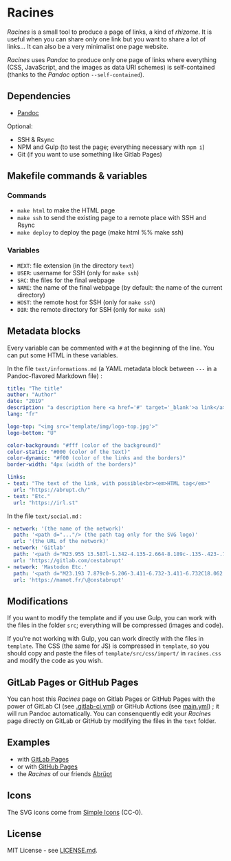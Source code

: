 ﻿# Racines

*Racines* is a small tool to produce a page of links, a kind of *rhizome*. It is useful when you can share only one link but you want to share a lot of links... It can also be a very minimalist one page website.

*Racines* uses *Pandoc* to produce only one page of links where everything (CSS, JavaScript, and the images as data URI schemes) is self-contained (thanks to the *Pandoc* option `--self-contained`).

## Dependencies

* [Pandoc](http://pandoc.org/)

Optional: 

* SSH & Rsync
* NPM and Gulp (to test the page; everything necessary with `npm i`)
* Git (if you want to use something like Gitlab Pages)

## Makefile commands & variables

### Commands

* `make html` to make the HTML page
* `make ssh` to send the existing page to a remote place with SSH and Rsync 
* `make deploy` to deploy the page (make html %% make ssh)

### Variables

* `MEXT`: file extension (in the directory `text`)
* `USER`: username for SSH (only for `make ssh`)
* `SRC`: the files for the final webpage
* `NAME`: the name of the final webpage (by default: the name of the current directory)
* `HOST`: the remote host for SSH (only for `make ssh`)
* `DIR`: the remote directory for SSH (only for `make ssh`)

## Metadata blocks

Every variable can be commented with `#` at the beginning of the line. You can put some HTML in these variables.

In the file `text/informations.md` (a YAML metadata block between `---` in a Pandoc-flavored Markdown file) :

```yml
title: "The title"
author: "Author"
date: "2019"
description: "a description here <a href='#' target='_blank'>a link</a> #hashtag or @tagyou"
lang: "fr"

logo-top: "<img src='template/img/logo-top.jpg'>"
logo-bottom: "Ü"

color-background: "#fff (color of the background)"
color-static: "#000 (color of the text)"
color-dynamic: "#f00 (color of the links and the borders)"
border-width: "4px (width of the borders)"

links:
- text: "The text of the link, with possible<br><em>HTML tag</em>"
  url: "https://abrupt.ch/"
- text: "Etc."
  url: "https://irl.st"
```

In the file `text/social.md` :

```yml
- network: '(the name of the network)'
  path: '<path d="..."/> (the path tag only for the SVG logo)'
  url: '(the URL of the network)'
- network: 'Gitlab'
  path: '<path d="M23.955 13.587l-1.342-4.135-2.664-8.189c-.135-.423-.73-.423-.867 0L16.418 9.45H7.582L4.919 1.263C4.783.84 4.185.84 4.05 1.26L1.386 9.449.044 13.587c-.121.375.014.789.331 1.023L12 23.054l11.625-8.443c.318-.235.453-.647.33-1.024"/>'
  url: 'https://gitlab.com/cestabrupt'
- network: 'Mastodon Etc.'
  path: '<path d="M23.193 7.879c0-5.206-3.411-6.732-3.411-6.732C18.062.357 15.108.025 12.041 0h-.076c-3.068.025-6.02.357-7.74 1.147 0 0-3.411 1.526-3.411 6.732 0 1.192-.023 2.618.015 4.129.124 5.092.934 10.109 5.641 11.355 2.17.574 4.034.695 5.535.612 2.722-.15 4.25-.972 4.25-.972l-.09-1.975s-1.945.613-4.129.539c-2.165-.074-4.449-.233-4.799-2.891a5.499 5.499 0 0 1-.048-.745s2.125.52 4.817.643c1.646.075 3.19-.097 4.758-.283 3.007-.359 5.625-2.212 5.954-3.905.517-2.665.475-6.507.475-6.507zm-4.024 6.709h-2.497V8.469c0-1.29-.543-1.944-1.628-1.944-1.2 0-1.802.776-1.802 2.312v3.349h-2.483v-3.35c0-1.536-.602-2.312-1.802-2.312-1.085 0-1.628.655-1.628 1.944v6.119H4.832V8.284c0-1.289.328-2.313.987-3.07.68-.758 1.569-1.146 2.674-1.146 1.278 0 2.246.491 2.886 1.474L12 6.585l.622-1.043c.64-.983 1.608-1.474 2.886-1.474 1.104 0 1.994.388 2.674 1.146.658.757.986 1.781.986 3.07v6.304z"/>'
  url: 'https://mamot.fr/\@cestabrupt'
```

## Modifications

If you want to modify the template and if you use Gulp, you can work with the files in the folder `src`; everything will be compressed (images and code).

If you're not working with Gulp, you can work directly with the files in `template`. The CSS (the same for JS) is compressed in `template`, so you should copy and paste the files of `template/src/css/import/` in `racines.css` and modify the code as you wish.

## GitLab Pages or GitHub Pages

You can host this *Racines* page on Gitlab Pages or GitHub Pages with the power of GitLab CI (see [.gitlab-ci.yml](.gitlab-ci.yml)) or GitHub Actions (see [main.yml](.github/workflows/main.yml)) ; it will run Pandoc automatically. You can consenquently edit your *Racines* page directly on GitLab or GitHub by modifying the files in the `text` folder.

## Examples

* with [GitLab Pages](https://irrealitas.gitlab.io/racines)
* or with [GitHub Pages](https://irrealitas.github.io/racines/)
* the *Racines* of our friends [Abrüpt](https://abrupt.ch/www)

## Icons

The SVG icons come from [Simple Icons](https://simpleicons.org/) (CC-0).

## License

MIT License - see [LICENSE.md](LICENSE.md).
